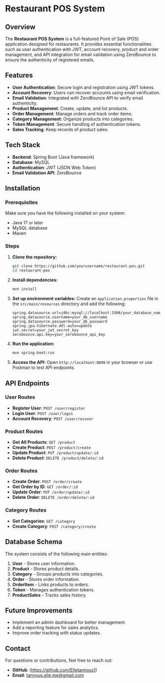 # Restaurant POS System

## Overview
The **Restaurant POS System** is a full-featured Point of Sale (POS) application designed for restaurants. It provides essential functionalities such as user authentication with JWT, account recovery, product and order management, and API integration for email validation using ZeroBounce to ensure the authenticity of registered emails.

## Features
- **User Authentication**: Secure login and registration using JWT tokens.
- **Account Recovery**: Users can recover accounts using email verification.
- **Email Validation**: Integrated with ZeroBounce API to verify email authenticity.
- **Product Management**: Create, update, and list products.
- **Order Management**: Manage orders and track order items.
- **Category Management**: Organize products into categories.
- **Token Management**: Secure handling of authentication tokens.
- **Sales Tracking**: Keep records of product sales.

## Tech Stack
- **Backend**: Spring Boot (Java framework)
- **Database**: MySQL
- **Authentication**: JWT (JSON Web Token)
- **Email Validation API**: ZeroBounce

## Installation
### Prerequisites
Make sure you have the following installed on your system:
- Java 17 or later
- MySQL database
- Maven

### Steps
1. **Clone the repository:**
   ```sh
   git clone https://github.com/yourusername/restaurant-pos.git
   cd restaurant-pos
   ```
2. **Install dependencies:**
   ```sh
   mvn install
   ```
3. **Set up environment variables:**
   Create an `application.properties` file in the `src/main/resources` directory and add the following:
   ```properties
   spring.datasource.url=jdbc:mysql://localhost:3306/your_database_name
   spring.datasource.username=your_db_username
   spring.datasource.password=your_db_password
   spring.jpa.hibernate.ddl-auto=update
   jwt.secret=your_jwt_secret_key
   zerobounce.api.key=your_zerobounce_api_key
   ```
4. **Run the application:**
   ```sh
   mvn spring-boot:run
   ```
5. **Access the API:**
   Open `http://localhost:8080` in your browser or use Postman to test API endpoints.

## API Endpoints
### **User Routes**
- **Register User**: `POST /user/register`
- **Login User**: `POST /user/login`
- **Account Recovery**: `POST /user/recover`

### **Product Routes**
- **Get All Products**: `GET /product`
- **Create Product**: `POST /product/create`
- **Update Product**: `PUT /product/update/:id`
- **Delete Product**: `DELETE /product/delete/:id`

### **Order Routes**
- **Create Order**: `POST /order/create`
- **Get Order by ID**: `GET /order/:id`
- **Update Order**: `PUT /order/update/:id`
- **Delete Order**: `DELETE /order/delete/:id`

### **Category Routes**
- **Get Categories**: `GET /category`
- **Create Category**: `POST /category/create`

## Database Schema
The system consists of the following main entities:
1. **User** - Stores user information.
2. **Product** - Stores product details.
3. **Category** - Groups products into categories.
4. **Order** - Stores order information.
5. **OrderItem** - Links products to orders.
6. **Token** - Manages authentication tokens.
7. **ProductSales** - Tracks sales history.

## Future Improvements
- Implement an admin dashboard for better management.
- Add a reporting feature for sales analytics.
- Improve order tracking with status updates.

## Contact
For questions or contributions, feel free to reach out:
- **GitHub**: (https://github.com/Elietannous1)
- **Email**: tannous.elie.me@gmail.com

